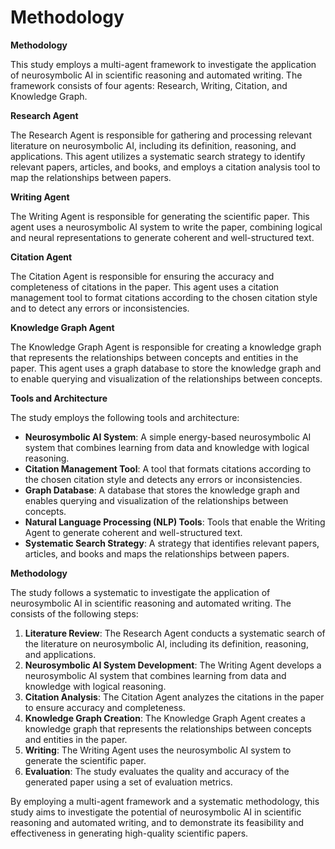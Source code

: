 # Methodology
**Methodology**

This study employs a multi-agent framework to investigate the application of neurosymbolic AI in scientific reasoning and automated writing. The framework consists of four agents: Research, Writing, Citation, and Knowledge Graph.

**Research Agent**

The Research Agent is responsible for gathering and processing relevant literature on neurosymbolic AI, including its definition, reasoning, and applications. This agent utilizes a systematic search strategy to identify relevant papers, articles, and books, and employs a citation analysis tool to map the relationships between papers.

**Writing Agent**

The Writing Agent is responsible for generating the scientific paper. This agent uses a neurosymbolic AI system to write the paper, combining logical and neural representations to generate coherent and well-structured text.

**Citation Agent**

The Citation Agent is responsible for ensuring the accuracy and completeness of citations in the paper. This agent uses a citation management tool to format citations according to the chosen citation style and to detect any errors or inconsistencies.

**Knowledge Graph Agent**

The Knowledge Graph Agent is responsible for creating a knowledge graph that represents the relationships between concepts and entities in the paper. This agent uses a graph database to store the knowledge graph and to enable querying and visualization of the relationships between concepts.

**Tools and Architecture**

The study employs the following tools and architecture:

* **Neurosymbolic AI System**: A simple energy-based neurosymbolic AI system that combines learning from data and knowledge with logical reasoning.
* **Citation Management Tool**: A tool that formats citations according to the chosen citation style and detects any errors or inconsistencies.
* **Graph Database**: A database that stores the knowledge graph and enables querying and visualization of the relationships between concepts.
* **Natural Language Processing (NLP) Tools**: Tools that enable the Writing Agent to generate coherent and well-structured text.
* **Systematic Search Strategy**: A strategy that identifies relevant papers, articles, and books and maps the relationships between papers.

**Methodology**

The study follows a systematic to investigate the application of neurosymbolic AI in scientific reasoning and automated writing. The consists of the following steps:

1. **Literature Review**: The Research Agent conducts a systematic search of the literature on neurosymbolic AI, including its definition, reasoning, and applications.
2. **Neurosymbolic AI System Development**: The Writing Agent develops a neurosymbolic AI system that combines learning from data and knowledge with logical reasoning.
3. **Citation Analysis**: The Citation Agent analyzes the citations in the paper to ensure accuracy and completeness.
4. **Knowledge Graph Creation**: The Knowledge Graph Agent creates a knowledge graph that represents the relationships between concepts and entities in the paper.
5. **Writing**: The Writing Agent uses the neurosymbolic AI system to generate the scientific paper.
6. **Evaluation**: The study evaluates the quality and accuracy of the generated paper using a set of evaluation metrics.

By employing a multi-agent framework and a systematic methodology, this study aims to investigate the potential of neurosymbolic AI in scientific reasoning and automated writing, and to demonstrate its feasibility and effectiveness in generating high-quality scientific papers.